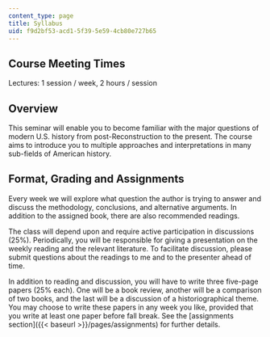 ```yaml
---
content_type: page
title: Syllabus
uid: f9d2bf53-acd1-5f39-5e59-4cb80e727b65
---
```


Course Meeting Times
--------------------

Lectures: 1 session / week, 2 hours / session

Overview
--------

This seminar will enable you to become familiar with the major questions of modern U.S. history from post-Reconstruction to the present. The course aims to introduce you to multiple approaches and interpretations in many sub-fields of American history.

Format, Grading and Assignments
-------------------------------

Every week we will explore what question the author is trying to answer and discuss the methodology, conclusions, and alternative arguments. In addition to the assigned book, there are also recommended readings.

The class will depend upon and require active participation in discussions (25%). Periodically, you will be responsible for giving a presentation on the weekly reading and the relevant literature. To facilitate discussion, please submit questions about the readings to me and to the presenter ahead of time.

In addition to reading and discussion, you will have to write three five-page papers (25% each). One will be a book review, another will be a comparison of two books, and the last will be a discussion of a historiographical theme. You may choose to write these papers in any week you like, provided that you write at least one paper before fall break. See the [assignments section]({{< baseurl >}}/pages/assignments) for further details.